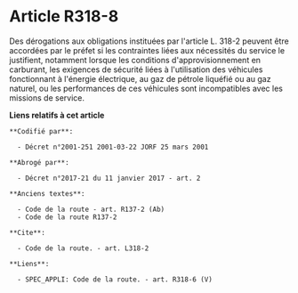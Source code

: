 # Article R318-8

Des dérogations aux obligations instituées par l'article L. 318-2 peuvent être accordées par le préfet si les contraintes
liées aux nécessités du service le justifient, notamment lorsque les conditions d'approvisionnement en carburant, les
exigences de sécurité liées à l'utilisation des véhicules fonctionnant à l'énergie électrique, au gaz de pétrole liquéfié ou
au gaz naturel, ou les performances de ces véhicules sont incompatibles avec les missions de service.

**Liens relatifs à cet article**

	**Codifié par**:

	  - Décret n°2001-251 2001-03-22 JORF 25 mars 2001

	**Abrogé par**:

	  - Décret n°2017-21 du 11 janvier 2017 - art. 2

	**Anciens textes**:

	  - Code de la route - art. R137-2 (Ab)
	  - Code de la route R137-2

	**Cite**:

	  - Code de la route. - art. L318-2

	**Liens**:

	  - SPEC_APPLI: Code de la route. - art. R318-6 (V)
